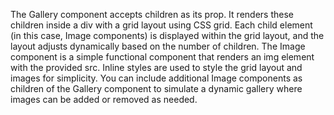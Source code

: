 The Gallery component accepts children as its prop. It renders these children inside a div with a grid layout using CSS grid.
Each child element (in this case, Image components) is displayed within the grid layout, and the layout adjusts dynamically based on the number of children.
The Image component is a simple functional component that renders an img element with the provided src.
Inline styles are used to style the grid layout and images for simplicity.
You can include additional Image components as children of the Gallery component to simulate a dynamic gallery where images can be added or removed as needed.